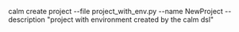 calm create project --file project_with_env.py --name NewProject --description "project with environment created by the calm dsl"
